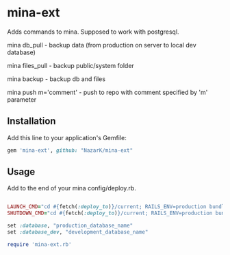 # mina-ext


Adds commands to mina. Supposed to work with postgresql.

mina db_pull - backup data (from production on server to local dev database)

mina files_pull - backup public/system folder

mina backup - backup db and files

mina push m='comment' - push to repo with comment specified by 'm' parameter

## Installation

Add this line to your application's Gemfile:

```ruby
gem 'mina-ext', github: "NazarK/mina-ext"
```

## Usage

Add to the end of your mina config/deploy.rb.


```ruby

LAUNCH_CMD="cd #{fetch(:deploy_to)}/current; RAILS_ENV=production bundle exec thin start -p 8080 -d --threaded --threadpool-size 2 --pid #{fetch(:deploy_to)}/shared/thin.pid"
SHUTDOWN_CMD="cd #{fetch(:deploy_to)}/current; RAILS_ENV=production bundle exec thin stop --pid #{fetch(:deploy_to)}/shared/thin.pid || true"

set :database, "production_database_name"
set :database_dev, "development_database_name"

require 'mina-ext.rb'
```

